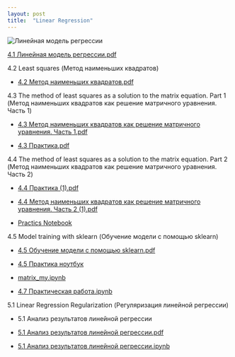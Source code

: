 ```yaml
---
layout: post
title:  "Linear Regression"
---
```

![Линейная модель регрессии](https://github.com/UzunDemir/uzundemir.github.io/assets/94790150/a7046bd1-192b-4bfd-a243-dc3ad718e86c)

[4.1 Линейная модель регрессии.pdf](https://github.com/UzunDemir/uzundemir.github.io/files/11666644/4.1.pdf)

4.2 Least squares (Метод наименьших квадратов)

* [4.2 Метод наименьших квадратов.pdf](https://github.com/UzunDemir/uzundemir.github.io/files/11666739/4.2.pdf)

4.3 The method of least squares as a solution to the matrix equation. Part 1 (Метод наименьших квадратов как решение матричного уравнения. Часть 1)

* [4.3 Метод наименьших квадратов как решение матричного уравнения. Часть 1.pdf](https://github.com/UzunDemir/uzundemir.github.io/files/11666858/4.3.1.pdf)

* [4.3 Практика.pdf](https://github.com/UzunDemir/uzundemir.github.io/files/11666859/4.3.pdf)

4.4 The method of least squares as a solution to the matrix equation. Part 2 (Метод наименьших квадратов как решение матричного уравнения. Часть 2)

* [4.4 Практика (1).pdf](https://github.com/UzunDemir/uzundemir.github.io/files/11787654/4.4.1.pdf)

* [4.4 Метод наименьших квадратов как решение матричного уравнения. Часть 2 (1).pdf](https://github.com/UzunDemir/uzundemir.github.io/files/11787653/4.4.2.1.pdf)

* [Practics Notebook](https://github.com/UzunDemir/uzundemir.github.io/blob/master/other_files/4.%D0%9F%D1%80%D0%B0%D0%BA%D1%82%D0%B8%D0%BA%D0%B0%20%D0%A7%D0%B0%D1%81%D1%82%D1%8C%201-2%20.ipynb) 

4.5 Model training with sklearn (Обучение модели с помощью sklearn)

* [4.5 Обучение модели с помощью sklearn.pdf](https://github.com/UzunDemir/uzundemir.github.io/files/11800300/4.5.sklearn.pdf)

* [4.5 Практика ноутбук](https://github.com/UzunDemir/uzundemir.github.io/blob/master/other_files/4.5%20%D0%9F%D1%80%D0%B0%D0%BA%D1%82%D0%B8%D0%BA%D0%B0.ipynb)

* [matrix_my.ipynb](https://github.com/UzunDemir/uzundemir.github.io/blob/master/other_files/matrix_my.ipynb)

* [4.7 Практическая работа.ipynb](https://github.com/UzunDemir/uzundemir.github.io/blob/master/other_files/4.7%20%D0%9F%D1%80%D0%B0%D0%BA%D1%82%D0%B8%D1%87%D0%B5%D1%81%D0%BA%D0%B0%D1%8F%20%D1%80%D0%B0%D0%B1%D0%BE%D1%82%D0%B0.ipynb)

5.1 Linear Regression Regularization (Регуляризация линейной регрессии)

* 5.1 Анализ результатов линейной регрессии
  
* [5.1 Анализ результатов линейной регрессии.pdf](https://github.com/UzunDemir/uzundemir.github.io/files/11925463/5.1.pdf)

* [5.1 Анализ результатов линейной регрессии.ipynb](https://github.com/UzunDemir/uzundemir.github.io/blob/master/other_files/5.1%20%D0%90%D0%BD%D0%B0%D0%BB%D0%B8%D0%B7%20%D1%80%D0%B5%D0%B7%D1%83%D0%BB%D1%8C%D1%82%D0%B0%D1%82%D0%BE%D0%B2%20%D0%BB%D0%B8%D0%BD%D0%B5%D0%B9%D0%BD%D0%BE%D0%B9%20%D1%80%D0%B5%D0%B3%D1%80%D0%B5%D1%81%D1%81%D0%B8%D0%B8.ipynb)


